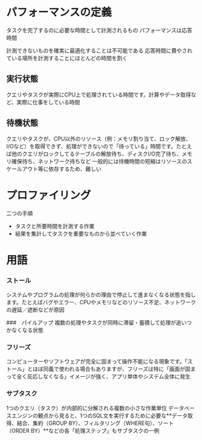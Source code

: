 # パフォーマンスの定義
タスクを完了するのに必要な時間として計測されるもの
パフォーマンスは応答時間

計測できないものを確実に最適化することは不可能である
応答時間に費やされている場所を計測することにほとんどの時間を割く

## 実行状態
クエリやタスクが実際にCPU上で処理されている時間です。計算やデータ取得など、実際に仕事をしている時間

## 待機状態
クエリやタスクが、CPU以外のリソース（例：メモリ割り当て、ロック解放、I/Oなど）を取得できず、処理ができないので「待っている」時間です。たとえば他のクエリがロックしてるテーブルの解放待ち、ディスクI/O完了待ち、メモリ確保待ち、ネットワーク待ちなど
一般的には待機時間の短縮はリソースのスケールアウト等に依存するため、難しい

# プロファイリング
二つの手順
- タスクと所要時間を計測する作業
- 結果を集計してタスクを重要なものから並べていく作業

# 用語
### ストール
システムやプログラムの処理が何らかの理由で停止して進まなくなる状態を指します。たとえばバグやエラー、CPUやメモリなどのリソース不足、ネットワークの遅延／遮断などが原因

###　パイルアップ
複数の処理やタスクが同時に滞留・蓄積して処理が追いつかなくなる状態

### フリーズ
コンピューターやソフトウェアが完全に固まって操作不能になる現象です。「ストール」とほぼ同義で使われる場合もありますが、フリーズは特に「画面が固まって全く反応しなくなる」イメージが強く、アプリ単体やシステム全体に発生

### サブタスク
1つのクエリ（タスク）が内部的に分解される複数の小さな作業単位
データベースエンジンの観点から見ると、1つのSQL文を実行するために必要な**データ取得、結合、集約（GROUP BY）、フィルタリング（WHERE句）、ソート（ORDER BY）**などの各「処理ステップ」もサブタスクの一例